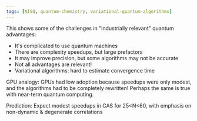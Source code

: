 ```yaml
---
tags: [NISQ, quantum-chemistry, variational-quantum-algorithms]
---
```

This shows some of the challenges in "industrially relevant" quantum advantages:

* It's complicated to use quantum machines
* There are complexity speedups, but large prefactors
* It may improve precision, but some algorithms may not be accurate
* Not all advantages are relevant!
* Variational algorithms: hard to estimate convergence time

GPU analogy: GPUs had low adoption because speedups were only modest, and the algorithms had to be completely rewritten! Perhaps the same is true with near-term quantum computing.

Prediction: Expect modest speedups in CAS for 25<N<60, with emphasis on non-dynamic & degenerate correlations
